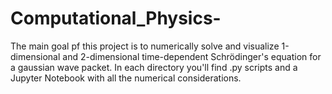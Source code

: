 # Computational_Physics-
The main goal pf this project is to numerically solve and visualize 1-dimensional and 2-dimensional time-dependent Schrödinger's equation for a gaussian wave packet. In each directory you'll find .py scripts and a Jupyter Notebook with all the numerical considerations.
